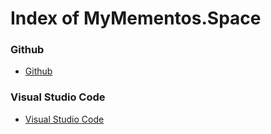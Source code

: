 
# Index of MyMementos.Space


### Github

- [Github](./github/)
                        

### Visual Studio Code

- [Visual Studio Code](./vscode/)
                        
